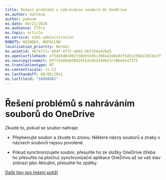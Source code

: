 ```yaml
---
title: Řešení problémů s nahráváním souborů do OneDrive
ms.author: matteva
author: pebaum
ms.date: 04/21/2020
ms.audience: ITPro
ms.topic: article
ms.service: o365-administration
ROBOTS: NOINDEX, NOFOLLOW
localization_priority: Normal
ms.assetid: 467477cc-9d4f-47f1-a602-dbf334a42be5
ms.openlocfilehash: ef5de5d8c002f30d553d5c290a43d8e83f5d3c256612833e1f90ca65b6508e09
ms.sourcegitcommit: b5f7da89a650d2915dc652449623c78be6247175
ms.translationtype: MT
ms.contentlocale: cs-CZ
ms.lasthandoff: 08/05/2021
ms.locfileid: "54068481"
---
```

# <a name="fix-problems-uploading-files-to-onedrive"></a>Řešení problémů s nahráváním souborů do OneDrive

Zkuste to, pokud se soubor nahraje:
  
- Přejmenujte soubor a zkuste to znovu. Některé názvy souborů a znaky v názvech souborů nejsou povolené. 
    
- Pokud synchronizujete soubor, přesuňte ho ze složky OneDrive (třeba ho přesuňte na plochu) synchronizační aplikace OneDrivu až se váš stav zobrazí jako Aktuální, přesuňte ho zpátky. 
    
[Další tipy pro řešení potíží](https://go.microsoft.com/fwlink/?linkid=873155)
  

